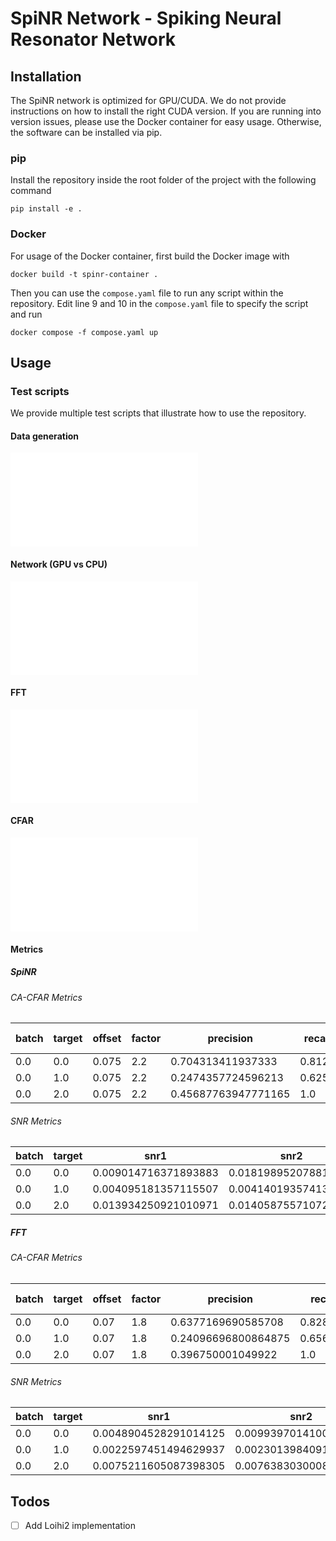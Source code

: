 # SpiNR Network - Spiking Neural Resonator Network

## Installation

The SpiNR network is optimized for GPU/CUDA. We do not provide instructions on how to install the right CUDA version.
If you are running into version issues, please use the Docker container for easy usage. Otherwise, the software can be installed via pip.

### pip

Install the repository inside the root folder of the project with the following command 

```pip install -e .```

### Docker

For usage of the Docker container, first build the Docker image with

``` docker build -t spinr-container . ```

Then you can use the ```compose.yaml``` file to run any script within the repository.
Edit line 9 and 10 in the ```compose.yaml``` file to specify the script and run

``` docker compose -f compose.yaml up ```

## Usage

### Test scripts

We provide multiple test scripts that illustrate how to use the repository.

#### Data generation
![Data Generation](./figures/tests/test_data_simulation.pdf)

#### Network (GPU vs CPU)
![network](./figures/tests/test_net.pdf)

#### FFT 
![FFT](./figures/tests/test_fft.pdf)

#### CFAR
![CA-CFAR](./figures/tests/test_cfar.pdf)

#### Metrics

##### SpiNR
###### CA-CFAR Metrics
batch|target|offset|factor|precision|recall|false positive|false negative
-|-|-|-|-|-|-|-
0.0|0.0|0.075|2.2|0.704313411937333|0.8125|0.4504978378296407|0.36328125
0.0|1.0|0.075|2.2|0.2474357724596213|0.625|0.818396772498335|0.546875
0.0|2.0|0.075|2.2|0.45687763947771165|1.0|0.6321010653313057|0.1796875

###### SNR Metrics

batch|target|snr1|snr2
-|-|-|-
0.0|0.0|0.009014716371893883|0.018198952078819275
0.0|1.0|0.004095181357115507|0.004140193574130535
0.0|2.0|0.013934250921010971|0.014058755710721016

##### FFT
###### CA-CFAR Metrics
batch|target|offset|factor|precision|recall|false positive|false negative
-|-|-|-|-|-|-|-
0.0|0.0|0.07|1.8|0.6377169690585708|0.828125|0.49072920056237007|0.34375
0.0|1.0|0.07|1.8|0.24096696800864875|0.65625|0.8310551770050125|0.53125
0.0|2.0|0.07|1.8|0.396750001049922|1.0|0.6596740235573575|0.15625

###### SNR Metrics

batch|target|snr1|snr2
-|-|-|-
0.0|0.0|0.0048904528291014125|0.009939701410047574
0.0|1.0|0.0022597451494629937|0.0023013984091858238
0.0|2.0|0.0075211605087398305|0.007638303000861752

## Todos

- [ ] Add Loihi2 implementation


